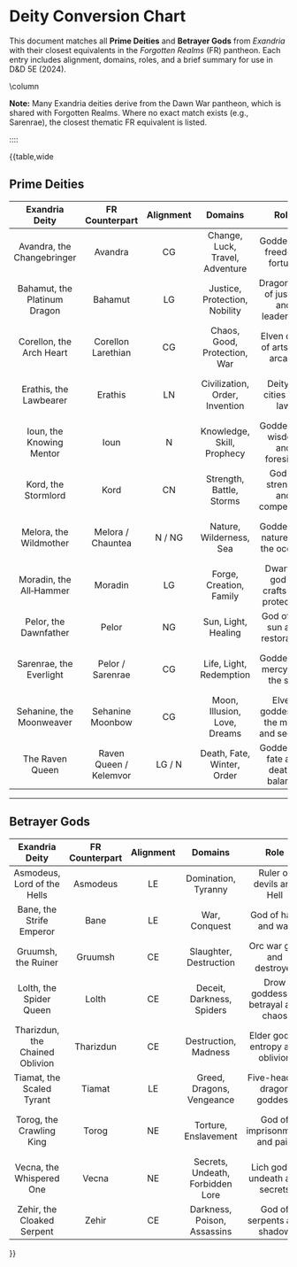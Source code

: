 
# Deity Conversion Chart

This document matches all **Prime Deities** and **Betrayer Gods** from *Exandria* with their closest equivalents in the *Forgotten Realms* (FR) pantheon. Each entry includes alignment, domains, roles, and a brief summary for use in D&D 5E (2024).

\column

**Note:** Many Exandria deities derive from the Dawn War pantheon, which is shared with Forgotten Realms. Where no exact match exists (e.g., Sarenrae), the closest thematic FR equivalent is listed.

::::

{{table,wide

## Prime Deities

| Exandria Deity              | FR Counterpart         | Alignment | Domains                          | Role                                          | Brief Summary                                               |
|:----------------------------:|:------------------------:|:-----------:|:-----------------------------------:|:-----------------------------------------------:|:-------------------------------------------------------------:|
| Avandra, the Changebringer | Avandra                | CG        | Change, Luck, Travel, Adventure   | Goddess of freedom, fortune                   | Shared Dawn War god, worshiped in both settings            |
| Bahamut, the Platinum Dragon | Bahamut              | LG        | Justice, Protection, Nobility     | Dragon god of justice and leadership          | Shared between Exandria and FR                            |
| Corellon, the Arch Heart    | Corellon Larethian     | CG        | Chaos, Good, Protection, War      | Elven deity of arts and arcane                | Patron of elves and creativity                            |
| Erathis, the Lawbearer      | Erathis                | LN        | Civilization, Order, Invention    | Deity of cities and law                        | Structure, governance, and societal order                 |
| Ioun, the Knowing Mentor    | Ioun                   | N         | Knowledge, Skill, Prophecy        | Goddess of wisdom and foresight               | Lorekeeper and oracle figure                              |
| Kord, the Stormlord         | Kord                   | CN        | Strength, Battle, Storms          | God of strength and competition               | Bravery and athleticism                                   |
| Melora, the Wildmother      | Melora / Chauntea      | N / NG    | Nature, Wilderness, Sea           | Goddess of nature and the oceans              | Wild nature and sea; Chauntea adds fertility aspect       |
| Moradin, the All‑Hammer     | Moradin                | LG        | Forge, Creation, Family           | Dwarven god of crafts and protection          | Artisan and protector of community                        |
| Pelor, the Dawnfather       | Pelor                  | NG        | Sun, Light, Healing               | God of the sun and restoration                | Bringer of warmth and renewal                            |
| Sarenrae, the Everlight     | Pelor / Sarenrae       | CG        | Life, Light, Redemption           | Goddess of mercy and the sun                  | Compassionate light; no FR counterpart so Pelor is used   |
| Sehanine, the Moonweaver    | Sehanine Moonbow       | CG        | Moon, Illusion, Love, Dreams      | Elven goddess of the moon and secrets         | Dreams and elusiveness                                    |
| The Raven Queen             | Raven Queen / Kelemvor | LG / N    | Death, Fate, Winter, Order        | Goddess of fate and death’s balance           | Guides souls to afterlife                                 |

---

## Betrayer Gods

| Exandria Deity              | FR Counterpart         | Alignment | Domains                         | Role                                          | Brief Summary                                              |
|:----------------------------:|:------------------------:|:-----------:|:----------------------------------:|:-----------------------------------------------:|:------------------------------------------------------------:|
| Asmodeus, Lord of the Hells | Asmodeus              | LE        | Domination, Tyranny              | Ruler of devils and Hell                      | Supreme infernal tyrant                                   |
| Bane, the Strife Emperor    | Bane                   | LE        | War, Conquest                    | God of hate and war                          | Militaristic domination                                   |
| Gruumsh, the Ruiner         | Gruumsh                | CE        | Slaughter, Destruction           | Orc war god and destroyer                    | Brutality and bloodshed                                   |
| Lolth, the Spider Queen     | Lolth                  | CE        | Deceit, Darkness, Spiders        | Drow goddess of betrayal and chaos           | Cruel and manipulative matron                             |
| Tharizdun, the Chained Oblivion | Tharizdun         | CE        | Destruction, Madness             | Elder god of entropy and oblivion            | Seeks to unmake all of reality                            |
| Tiamat, the Scaled Tyrant   | Tiamat                 | LE        | Greed, Dragons, Vengeance        | Five-headed dragon goddess                   | Tyrant of chromatic dragons                               |
| Torog, the Crawling King    | Torog                  | NE        | Torture, Enslavement             | God of imprisonment and pain                 | Dwells in Underdark, master of pain                       |
| Vecna, the Whispered One    | Vecna                  | NE        | Secrets, Undeath, Forbidden Lore | Lich god of undeath and secrets              | Secretive, manipulative, undeath architect                |
| Zehir, the Cloaked Serpent  | Zehir                  | CE        | Darkness, Poison, Assassins      | God of serpents and shadow                   | Patron of poison and murder                               |

}}
